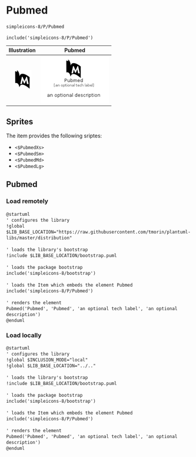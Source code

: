 # Pubmed


```text
simpleicons-8/P/Pubmed
```

```text
include('simpleicons-8/P/Pubmed')
```



| Illustration | Pubmed |
| :---: | :---: |
| ![illustration for Illustration](../../simpleicons-8/P/Pubmed.png) | ![illustration for Pubmed](../../simpleicons-8/P/Pubmed.Local.png) |



## Sprites
The item provides the following sriptes:

- `<$PubmedXs>`
- `<$PubmedSm>`
- `<$PubmedMd>`
- `<$PubmedLg>`





## Pubmed

### Load remotely
```plantuml
@startuml
' configures the library
!global $LIB_BASE_LOCATION="https://raw.githubusercontent.com/tmorin/plantuml-libs/master/distribution"

' loads the library's bootstrap
!include $LIB_BASE_LOCATION/bootstrap.puml

' loads the package bootstrap
include('simpleicons-8/bootstrap')

' loads the Item which embeds the element Pubmed
include('simpleicons-8/P/Pubmed')

' renders the element
Pubmed('Pubmed', 'Pubmed', 'an optional tech label', 'an optional description')
@enduml
```

### Load locally
```plantuml
@startuml
' configures the library
!global $INCLUSION_MODE="local"
!global $LIB_BASE_LOCATION="../.."

' loads the library's bootstrap
!include $LIB_BASE_LOCATION/bootstrap.puml

' loads the package bootstrap
include('simpleicons-8/bootstrap')

' loads the Item which embeds the element Pubmed
include('simpleicons-8/P/Pubmed')

' renders the element
Pubmed('Pubmed', 'Pubmed', 'an optional tech label', 'an optional description')
@enduml
```

